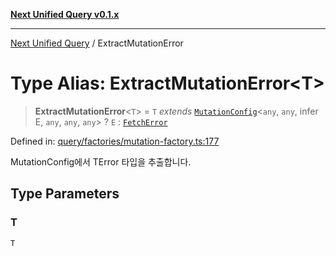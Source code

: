 [**Next Unified Query v0.1.x**](../README.md)

***

[Next Unified Query](../globals.md) / ExtractMutationError

# Type Alias: ExtractMutationError\<T\>

> **ExtractMutationError**\<`T`\> = `T` *extends* [`MutationConfig`](MutationConfig.md)\<`any`, `any`, infer E, `any`, `any`, `any`\> ? `E` : [`FetchError`](../classes/FetchError.md)

Defined in: [query/factories/mutation-factory.ts:177](https://github.com/newExpand/next-unified-query/blob/main/packages/core/src/query/factories/mutation-factory.ts#L177)

MutationConfig에서 TError 타입을 추출합니다.

## Type Parameters

### T

`T`
